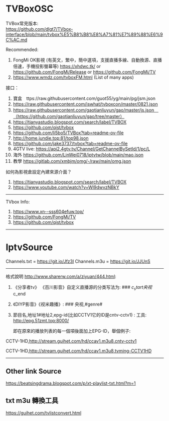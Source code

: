 # TVBoxOSC


TVBox常見版本: <br>
https://github.com/dlgt7/TVbox-interface/blob/main/tvbox%E5%B8%B8%E8%A7%81%E7%89%88%E6%9C%AC.md

Recommended:

1. FongMi OK影視 (有英文，繁中，簡中選項，支援直播多線、自動換源、直播倍速，手機投影螢幕等) https://xhdwc.tk/ or https://github.com/FongMi/Release or https://github.com/FongMi/TV
2. https://www.wmdz.com/tvboxFM.html (List of many apps)



接口：

1. 寶盒　ttps://raw.githubusercontent.com/guot55/yg/main/pg/jsm.json
2. https://raw.githubusercontent.com/iswhat/tvboxcon/master/0821.json
3. https://raw.githubusercontent.com/gaotianliuyun/gao/master/js.json　（https://github.com/gaotianliuyun/gao/tree/master） 
4. https://tianyastudio.blogspot.com/search/label/TVBOX
5. https://github.com/qist/tvbox
6. https://github.com/li5bo5/TVBox?tab=readme-ov-file
7. http://home.jundie.top:81/top98.json
8.  https://github.com/jake3737/tvbox?tab=readme-ov-file
9.  4GTV live: https://api2.4gtv.tv/Channel/GetChannelBySetId/1/pc/L
10. 海外 https://github.com/LinWei0718/iptvtw/blob/main/mao.json 
11. 教學 https://gitlab.com/xmbjm/omg/-/raw/main/omg.json
    


如何為影視倉設定內建來源介面？

1. https://tianyastudio.blogspot.com/search/label/TVBOX
2. https://www.youtube.com/watch?v=WI9dwvzNBkY

-----

TVbox Info:
1. https://www.xn--sss604efuw.top/
2. https://github.com/FongMi/TV
3. https://github.com/qist/tvbox




--------------------------------------------------------------------

# IptvSource


Channels.txt = https://git.io/Jfz3l
Channels.m3u = https://git.io/JJUnS


-----

格式說明 http://www.sharerw.com/a/ziyuan/444.html:
1. 《分享者tv》 《百川影音》自定义直播源的分类写法为: ### $c_start央视$c_end
2. 《DIYP影音》《视米趣播》: ### 央视,#genre#
3. 節目名,地址1#地址2,epg-id(比如CCTV1它的ID是cntv-cctv1) : 工具: http://epg.51zmt.top:8000/

    即在原來的播放列表的每一個項後面加上EPG-ID，舉個例子: 
    
CCTV-1HD,http://stream.guihet.com/hd/ccav1.m3u8,cntv-cctv1

CCTV-1HD,http://stream.guihet.com/hd/ccav1.m3u8,tvming-CCTV1HD


----
## Other link Source
https://beatsingdrama.blogspot.com/p/xt-playlist-txt.html?m=1

## txt m3u 轉換工具
https://guihet.com/tvlistconvert.html


